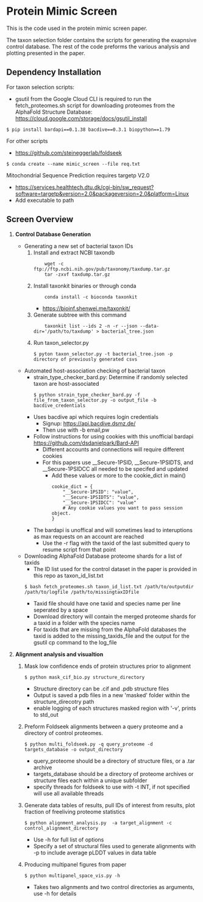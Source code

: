 #  Protein Mimic Screen 

This is the code used in the protein mimic screen paper. 

The taxon selection folder contains the scripts for generating the exapnsive control database. The rest of the code preforms the various analysis and plotting presented in the paper.

##  Dependency Installation 

For taxon selection scripts:
* gsutil from the Google Cloud CLI is required to run the fetch_proteomes.sh script for downloading proteomes from the AlphaFold Structure Database: https://cloud.google.com/storage/docs/gsutil_install


```
$ pip install bardapi==0.1.38 bacdive==0.3.1 biopython==1.79
```
For other scripts 

* https://github.com/steineggerlab/foldseek


```
$ conda create --name mimic_screen --file req.txt
```
Mitochondrial Sequence Prediction requires targetp V2.0

* https://services.healthtech.dtu.dk/cgi-bin/sw_request?software=targetp&version=2.0&packageversion=2.0&platform=Linux
* Add executable to path

## Screen Overview  

1. **Control Database Generation**  

    * Generating a new set of bacterial taxon IDs    
        1. Install and extract NCBI taxondb 
            ```
                wget -c ftp://ftp.ncbi.nih.gov/pub/taxonomy/taxdump.tar.gz 
                tar -zxvf taxdump.tar.gz
            ```
        2. Install taxonkit binaries or through conda 
            ```
                conda install -c bioconda taxonkit
            ```
            - https://bioinf.shenwei.me/taxonkit/
        3. Generate subtree with this command
            ```
                taxonkit list --ids 2 -n -r --json --data-dir='/path/to/taxdump' > bacterial_tree.json
            ```
        4. Run taxon_selector.py 
            ```
            $ pyton taxon_selector.py -t bacterial_tree.json -p directory of previously generated csvs
            ```
    * Automated host-association checking of bacterial taxon
        * strain_type_checker_bard.py: Determine if randomly selected taxon are host-associated 
            ```
            $ python strain_type_checker_bard.py -f file_from_taxon_selector.py -o output_file -b bacdive_credentials 
            ```
        - Uses bacdive api which requires login credentials
            - Signup: https://api.bacdive.dsmz.de/
            - Then use with -b email,pw
        - Follow instructions for using cookies with this unofficial bardapi https://github.com/dsdanielpark/Bard-API
            - Different accounts and connections will require different cookies 
            - For this papers use __Secure-1PSID, __Secure-1PSIDTS, and __Secure-1PSIDCC all needed to be specifed and updated 
                - Add these values or more to the cookie_dict in main()
                    ```
                    cookie_dict = {
                        "__Secure-1PSID": "value",
                        "__Secure-1PSIDTS": "value",
                        "__Secure-1PSIDCC": "value"
                        # Any cookie values you want to pass session object.
                    }
                    ```
        - The bardapi is unoffical and will sometimes lead to interuptions as max requests on an account are reached 
            - Use the -r flag with the taxid of the last submitted query to resume script from that point 
    * Downloading AlphaFold Database proteome shards for a list of taxids
        * The ID list used for the control dataset in the paper is provided in this repo as taxon_id_list.txt
        ```
        $ bash fetch_proteomes.sh taxon_id_list.txt /path/to/outputdir /path/to/logfile /path/to/missingtaxIDfile
        ```
        - Taxid file should have one taxid and species name per line seperated by a space 
        - Download directory will contain the merged proteome shards for a taxid in a folder with the species name 
        - For taxids that are missing from the AlphaFold databases the taxid is added to the missing_taxids_file and the output for the gsutil cp command to the log_file 
 
2. **Alignment analysis and visualtion**

    1.  Mask low confidence ends of protein structures prior to alignment
        ```
        $ python mask_cif_bio.py structure_directory 
        ```
        - Structure directory can be .cif and .pdb structure files
        - Output is saved a pdb files in a new 'masked' folder within the structure_direcotry path
        - enable logging of each structures masked region with '-v', prints to std_out

    2. Preform Foldseek alignments between a query proteome and a directory of control proteomes.
        ```
        $ python multi_foldseek.py -q query_proteome -d targets_database -o output_directory
        ```
        - query_proteome should be a directory of structure files, or a .tar archive
        - targets_database should be a directory of proteome archives or structure files each within a unique subfolder
        - specify threads for foldseek to use with -t INT, if not specified will use all available threads

    3.  Generate data tables of results, pull IDs of interest from results, plot fraction of freeliving proteome statistics
        ```
        $ python alignment_analysis.py  -a target_alignment -c control_alignment_directory
        ```
        - Use -h for full list of options 
        - Specify a set of structural files used to generate alignments with -p to include average pLDDT values in data table 

    4. Producing multipanel figures from paper
        ```
        $ python multipanel_space_vis.py -h 
        ```
        - Takes two alignments and two control directories as arguments, use -h for details 
